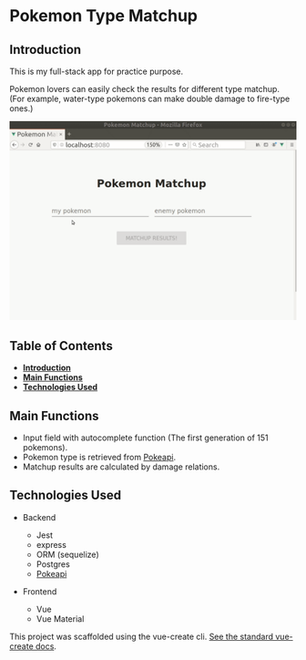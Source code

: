 # Pokemon Type Matchup

## Introduction

This is my full-stack app for practice purpose.

Pokemon lovers can easily check the results for different type matchup. (For example, water-type pokemons can make double damage to fire-type ones.)

![matchup](/demo/Peek-pokemon.gif)

## Table of Contents

- **[Introduction](#introduction)**
- **[Main Functions](#main-functions)**
- **[Technologies Used](#technologies-used)**

## Main Functions

- Input field with autocomplete function (The first generation of 151 pokemons).
- Pokemon type is retrieved from [Pokeapi](https://pokeapi.co/).
- Matchup results are calculated by damage relations.

## Technologies Used

- Backend
  - Jest
  - express
  - ORM (sequelize)
  - Postgres
  - [Pokeapi](https://pokeapi.co/)
- Frontend

  - Vue
  - Vue Material

This project was scaffolded using the vue-create cli. [See the standard vue-create docs](./client/vue-create-docs.md).
